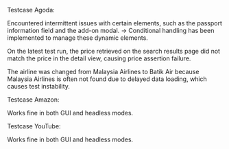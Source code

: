 Testcase Agoda:

Encountered intermittent issues with certain elements, such as the passport information field and the add-on modal.
→ Conditional handling has been implemented to manage these dynamic elements.

On the latest test run, the price retrieved on the search results page did not match the price in the detail view, causing price assertion failure.

The airline was changed from Malaysia Airlines to Batik Air because Malaysia Airlines is often not found due to delayed data loading, which causes test instability.

Testcase Amazon:

Works fine in both GUI and headless modes.

Testcase YouTube:

Works fine in both GUI and headless modes.